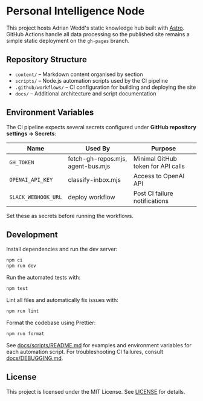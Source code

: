 # Personal Intelligence Node

This project hosts Adrian Wedd's static knowledge hub built with [Astro](https://astro.build/). GitHub Actions handle all data processing so the published site remains a simple static deployment on the `gh-pages` branch.

## Repository Structure

- `content/` – Markdown content organised by section
- `scripts/` – Node.js automation scripts used by the CI pipeline
- `.github/workflows/` – CI configuration for building and deploying the site
- `docs/` – Additional architecture and script documentation

## Environment Variables

The CI pipeline expects several secrets configured under **GitHub repository settings → Secrets**:

| Name                | Used By                           | Purpose                            |
| ------------------- | --------------------------------- | ---------------------------------- |
| `GH_TOKEN`          | fetch-gh-repos.mjs, agent-bus.mjs | Minimal GitHub token for API calls |
| `OPENAI_API_KEY`    | classify-inbox.mjs                | Access to OpenAI API               |
| `SLACK_WEBHOOK_URL` | deploy workflow                   | Post CI failure notifications      |

Set these as secrets before running the workflows.

## Development

Install dependencies and run the dev server:

```bash
npm ci
npm run dev
```

Run the automated tests with:

```bash
npm test
```

Lint all files and automatically fix issues with:

```bash
npm run lint
```

Format the codebase using Prettier:

```bash
npm run format
```

See [docs/scripts/README.md](docs/scripts/README.md) for examples and environment variables for each automation script. For troubleshooting CI failures, consult [docs/DEBUGGING.md](docs/DEBUGGING.md).

## License

This project is licensed under the MIT License. See [LICENSE](LICENSE) for details.

